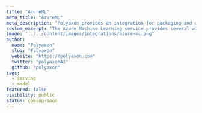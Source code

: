 ```yaml
---
title: "AzureML"
meta_title: "AzureML"
meta_description: "Polyaxon provides an integration for packaging and deploying models on AzureML."
custom_excerpt: "The Azure Machine Learning service provides several ways you can deploy your trained model."
image: "../../content/images/integrations/azure-ml.png"
author:
  name: "Polyaxon"
  slug: "Polyaxon"
  website: "https://polyaxon.com"
  twitter: "polyaxonAI"
  github: "polyaxon"
tags: 
  - serving
  - model
featured: false
visibility: public
status: coming-soon
---
```

